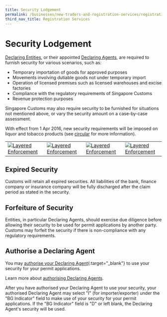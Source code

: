 ```yaml
---
title: Security Lodgement
permalink: /businesses/new-traders-and-registration-services/registration-services/security-lodgement
third_nav_title: Registration Services
---
```


# Security Lodgement

[Declaring Entities](/businesses/new-traders-and-registration-services/registration-services/activate-customs-account), or their appointed  [Declaring Agents](/businesses/new-traders-and-registration-services/registration-services/apply-update-renew-terminate-declaring-agent-account-and-declarant), are required to furnish security for various scenarios, such as:

-   Temporary importation of goods for approved purposes
-   Movements involving dutiable goods not under temporary import
-   Operation of licensed premises such as licensed warehouses and excise factories
-   Compliance with the regulatory requirements of Singapore Customs
-   Revenue protection purposes

Singapore Customs may also require security to be furnished for situations not mentioned above, or vary the security amount on a case-by-case assessment.

With effect from 1 Apr 2016, new security requirements will be imposed on liquor and tobacco products (see  [circular](/news-and-media/circulars/2016-01-15-Circular012016.pdf) for more information).


|  |  | |  |
|--|--|--|--|
|[![Layered Enforcement](/images/new-traders-and-registration-services/SL1.jpg)](/businesses/new-traders-and-registration-services/registration-services/security-lodgement/Amount-of-security-required) | [![Layered Enforcement](/images/new-traders-and-registration-services/SL2.jpg)](/businesses/new-traders-and-registration-services/registration-services/security-lodgement/how-to-lodge-security) |[![Layered Enforcement](/images/new-traders-and-registration-services/SL3.jpg)](/businesses/new-traders-and-registration-services/registration-services/security-lodgement/Electronic-bankers-guarantee-programme) | [![Layered Enforcement](/images/new-traders-and-registration-services/SL4.jpg)](/businesses/new-traders-and-registration-services/registration-services/security-lodgement/Renew-extend-withdraw-security) |


## Expired Security

Customs will retain all expired securities. All liabilities of the bank, finance company or insurance company will be fully discharged after the claim period as stated in the security.

## Forfeiture of Security

Entities, in particular Declaring Agents, should exercise due diligence before allowing their security to be used for permit applications by another party. Customs may forfeit the security if there is non-compliance with any regulatory requirements.

## Authorise a Declaring Agent

You may  [authorise your Declaring Agent](https://www.tradenet.gov.sg/TN41EFORM/tdsui/authdeclaringagent/addanddelete.do?doAction=INITIALIZE&APPLICATION_ID=TXWP){:target="_blank"} to use your security for your permit applications.

Learn more about  [authorising Declaring Agents](/businesses/new-traders-and-registration-services/registration-services/authorise-a-declaring-agent).

After you have authorised your Declaring Agent to use your security, your authorised Declaring Agent may select "I" (for importer/exporter) under the "BG Indicator" field to make use of your security for your permit applications. If the "BG Indicator" field is "D" or left blank, the Declaring Agent's security will be used.
